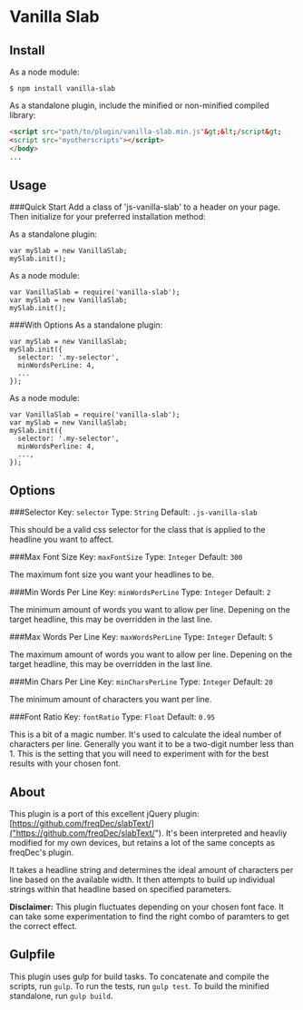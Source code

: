 Vanilla Slab
====

Install
----
As a node module:

```
$ npm install vanilla-slab
```

As a standalone plugin, include the minified or non-minified compiled library:

```html
<script src="path/to/plugin/vanilla-slab.min.js"&gt;&lt;/script&gt;
<script src="myotherscripts"></script>
</body>
...
```
         
Usage
----
###Quick Start
Add a class of 'js-vanilla-slab' to a header on your page.  Then initialize for your preferred installation method:

As a standalone plugin:

```
var mySlab = new VanillaSlab;
mySlab.init();
```

As a node module:

```
var VanillaSlab = require('vanilla-slab');
var mySlab = new VanillaSlab;
mySlab.init();
```

###With Options
As a standalone plugin:

```
var mySlab = new VanillaSlab;
mySlab.init({
  selector: '.my-selector',
  minWordsPerLine: 4,
  ...
});
```

As a node module:

```
var VanillaSlab = require('vanilla-slab');
var mySlab = new VanillaSlab;
mySlab.init({
  selector: '.my-selector',
  minWordsPerline: 4,
  ...,
});
```


Options
----
###Selector
Key: `selector`
Type: `String`
Default: `.js-vanilla-slab`
        
This should be a valid css selector for the class that is applied to the headline you want to affect.
      
###Max Font Size
Key:  `maxFontSize`
Type: `Integer`
Default: `300`
        
The maximum font size you want your headlines to be.


###Min Words Per Line
Key:  `minWordsPerLine`
Type: `Integer`
Default: `2`

The minimum amount of words you want to allow per line.  Depening on the target headline, this may be overridden in the last line.

###Max Words Per Line
Key:  `maxWordsPerLine`
Type: `Integer`
Default: `5`

The maximum amount of words you want to allow per line.  Depening on the target headline, this may be overridden in the last line.

###Min Chars Per Line
Key:  `minCharsPerLine`
Type: `Integer`
Default: `20`
        
The minimum amount of characters you want per line.

###Font Ratio
Key:  `fontRatio`
Type: `Float`
Default: `0.95`
        
This is a bit of a magic number.  It's used to calculate the ideal number of characters per line.  Generally you want it to be a two-digit number less than 1.  This is the setting that you will need to experiment with for the best results with your chosen font.


About
----
This plugin is a port of this excellent jQuery plugin:  [https://github.com/freqDec/slabText/]("https://github.com/freqDec/slabText/").  It's been interpreted and heavliy modified for my own devices, but retains a lot of the same concepts as freqDec's plugin.

It takes a headline string and determines the ideal amount of characters per line based on the available width.  It then attempts to build up individual strings within that headline based on specified parameters.

**Disclaimer:**  This plugin fluctuates depending on your chosen font face.  It can take some experimentation to find the right combo of paramters to get the correct effect.



Gulpfile
----
This plugin uses gulp for build tasks.  To concatenate and compile the scripts, run `gulp`.  To run the tests, run `gulp test`.  To build the minified standalone, run `gulp build`.



